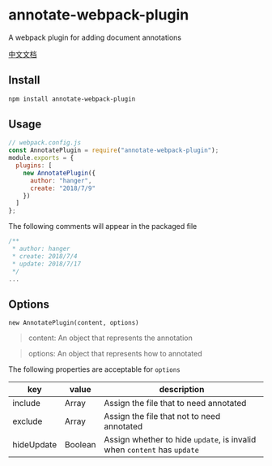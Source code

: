 # annotate-webpack-plugin

A webpack plugin for adding document annotations

[中文文档](./README.md)

## Install

```bash
npm install annotate-webpack-plugin
```

## Usage

```js
// webpack.config.js
const AnnotatePlugin = require("annotate-webpack-plugin");
module.exports = {
  plugins: [
    new AnnotatePlugin({
      author: "hanger",
      create: "2018/7/9"
    })
  ]
};
```

The following comments will appear in the packaged file

```js
/**
 * author: hanger
 * create: 2018/7/4
 * update: 2018/7/17
 */
...
```

## Options

`new AnnotatePlugin(content, options)`

> content: An object that represents the annotation

> options: An object that represents how to annotated

The following properties are acceptable for `options`

| key        | value         | description                                                             |
| ---------- | ------------- | ----------------------------------------------------------------------- |
| include    | Array<String> | Assign the file that to need annotated                                  |
| exclude    | Array<String> | Assign the file that not to need annotated                              |
| hideUpdate | Boolean       | Assign whether to hide `update`, is invalid when `content` has `update` |
